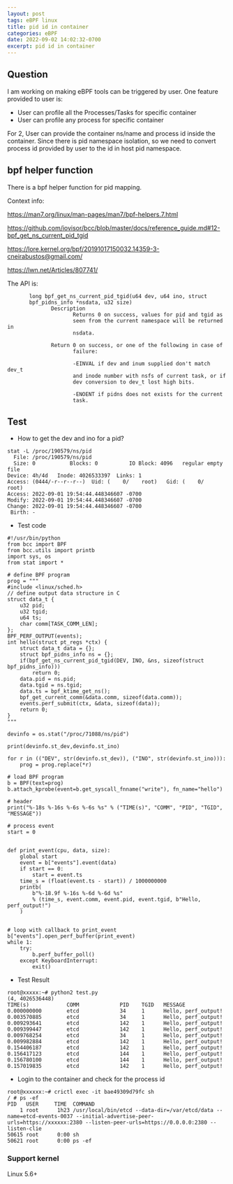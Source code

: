 ```yaml
---
layout: post
tags: eBPF linux
title: pid id in container
categories: eBPF
date: 2022-09-02 14:02:32-0700
excerpt: pid id in container
---
```


## Question
I am working on making eBPF tools can be triggered by user. 
One feature provided to user is:
* User can profile all the Processes/Tasks for specific container
* User can profile any process for specific container

For 2, User can provide the container ns/name and process id inside the container.
Since there is pid namespace isolation, so we need to convert process id provided by user to the id in host pid namespace.

## bpf helper function

There is a bpf helper function for pid mapping. 

Context info:

https://man7.org/linux/man-pages/man7/bpf-helpers.7.html

https://github.com/iovisor/bcc/blob/master/docs/reference_guide.md#12-bpf_get_ns_current_pid_tgid

https://lore.kernel.org/bpf/20191017150032.14359-3-cneirabustos@gmail.com/

https://lwn.net/Articles/807741/

The API is:
```
       long bpf_get_ns_current_pid_tgid(u64 dev, u64 ino, struct
       bpf_pidns_info *nsdata, u32 size)
              Description
                     Returns 0 on success, values for pid and tgid as
                     seen from the current namespace will be returned in
                     nsdata.

              Return 0 on success, or one of the following in case of
                     failure:

                     -EINVAL if dev and inum supplied don't match dev_t
                     and inode number with nsfs of current task, or if
                     dev conversion to dev_t lost high bits.

                     -ENOENT if pidns does not exists for the current
                     task.
```

## Test

* How to get the dev and ino for a pid?

```
stat -L /proc/190579/ns/pid
  File: /proc/190579/ns/pid
  Size: 0         	Blocks: 0          IO Block: 4096   regular empty file
Device: 4h/4d	Inode: 4026533397  Links: 1
Access: (0444/-r--r--r--)  Uid: (    0/    root)   Gid: (    0/    root)
Access: 2022-09-01 19:54:44.448346607 -0700
Modify: 2022-09-01 19:54:44.448346607 -0700
Change: 2022-09-01 19:54:44.448346607 -0700
 Birth: -
```

* Test code

```
#!/usr/bin/python
from bcc import BPF
from bcc.utils import printb
import sys, os
from stat import *

# define BPF program
prog = """
#include <linux/sched.h>
// define output data structure in C
struct data_t {
    u32 pid;
    u32 tgid;
    u64 ts;
    char comm[TASK_COMM_LEN];
};
BPF_PERF_OUTPUT(events);
int hello(struct pt_regs *ctx) {
    struct data_t data = {};
    struct bpf_pidns_info ns = {};
    if(bpf_get_ns_current_pid_tgid(DEV, INO, &ns, sizeof(struct bpf_pidns_info)))
        return 0;
    data.pid = ns.pid;
    data.tgid = ns.tgid;
    data.ts = bpf_ktime_get_ns();
    bpf_get_current_comm(&data.comm, sizeof(data.comm));
    events.perf_submit(ctx, &data, sizeof(data));
    return 0;
}
"""

devinfo = os.stat("/proc/71088/ns/pid")

print(devinfo.st_dev,devinfo.st_ino)

for r in (("DEV", str(devinfo.st_dev)), ("INO", str(devinfo.st_ino))):
    prog = prog.replace(*r)

# load BPF program
b = BPF(text=prog)
b.attach_kprobe(event=b.get_syscall_fnname("write"), fn_name="hello")

# header
print("%-18s %-16s %-6s %-6s %s" % ("TIME(s)", "COMM", "PID", "TGID", "MESSAGE"))

# process event
start = 0


def print_event(cpu, data, size):
    global start
    event = b["events"].event(data)
    if start == 0:
        start = event.ts
    time_s = (float(event.ts - start)) / 1000000000
    printb(
        b"%-18.9f %-16s %-6d %-6d %s"
        % (time_s, event.comm, event.pid, event.tgid, b"Hello, perf_output!")
    )


# loop with callback to print_event
b["events"].open_perf_buffer(print_event)
while 1:
    try:
        b.perf_buffer_poll()
    except KeyboardInterrupt:
        exit()
```

* Test Result

```
root@xxxxx:~# python2 test.py 
(4, 4026536448)
TIME(s)            COMM             PID    TGID   MESSAGE
0.000000000        etcd             34     1      Hello, perf_output!
0.003570885        etcd             34     1      Hello, perf_output!
0.009293641        etcd             142    1      Hello, perf_output!
0.009399447        etcd             142    1      Hello, perf_output!
0.009768254        etcd             34     1      Hello, perf_output!
0.009982884        etcd             142    1      Hello, perf_output!
0.154406187        etcd             142    1      Hello, perf_output!
0.156417123        etcd             144    1      Hello, perf_output!
0.156780100        etcd             144    1      Hello, perf_output!
0.157019835        etcd             142    1      Hello, perf_output!
```

* Login to the container and check for the process id

```
root@xxxxxx:~# crictl exec -it bae49309d79fc sh  
/ # ps -ef
PID   USER     TIME  COMMAND
    1 root      1h23 /usr/local/bin/etcd --data-dir=/var/etcd/data --name=etcd-events-0037 --initial-advertise-peer-urls=https://xxxxxx:2380 --listen-peer-urls=https://0.0.0.0:2380 --listen-clie
50615 root      0:00 sh
50621 root      0:00 ps -ef
```

### Support kernel

Linux 5.6+ 
